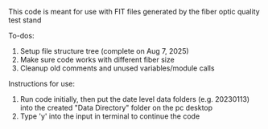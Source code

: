 This code is meant for use with FIT files generated by the fiber optic quality test stand


To-dos:

1. Setup file structure tree (complete on Aug 7, 2025)
2. Make sure code works with different fiber size
3. Cleanup old comments and unused variables/module calls


Instructions for use:

1. Run code initially, then put the date level data folders (e.g. 20230113) into the created "Data Directory" folder on the pc desktop
2. Type 'y' into the input in terminal to continue the code
